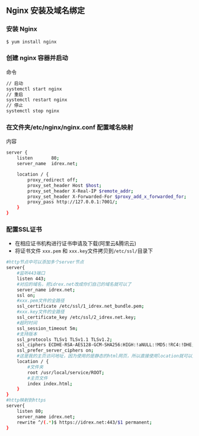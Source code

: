 ## Nginx 安装及域名绑定

### 安装 Nginx

```bash
$ yum install nginx
```

### 创建 nginx 容器并启动

命令

```bash
// 启动
systemctl start nginx
// 重启
systemctl restart nginx
// 停止
systemctl stop nginx
```


### 在文件夹/etc/nginx/nginx.conf 配置域名映射

内容
```bash
server {
    listen       80;
    server_name  idrex.net;

    location / {
        proxy_redirect off;
        proxy_set_header Host $host; 
        proxy_set_header X-Real-IP $remote_addr; 
        proxy_set_header X-Forwarded-For $proxy_add_x_forwarded_for; 
        proxy_pass http://127.0.0.1:7001/;
    }
}
```

### 配置SSL证书

* 在相应证书机构进行证书申请及下载(阿里云&腾讯云)
* 将证书文件 `xxx.pem` 和 `xxx.key`文件拷贝到`/etc/ssl/`目录下

```bash
#http节点中可以添加多个server节点
server{
    #监听443端口
    listen 443;
    #对应的域名，把idrex.net改成你们自己的域名就可以了
    server_name idrex.net;
    ssl on;
    #xxx.pem文件的全路径
    ssl_certificate /etc/ssl/1_idrex.net_bundle.pem;
    #xxx.key文件的全路径
    ssl_certificate_key /etc/ssl/2_idrex.net.key;
    #超时时间
    ssl_session_timeout 5m;
    #支持版本
    ssl_protocols TLSv1 TLSv1.1 TLSv1.2;
    ssl_ciphers ECDHE-RSA-AES128-GCM-SHA256:HIGH:!aNULL:!MD5:!RC4:!DHE;
    ssl_prefer_server_ciphers on;
    #这是我的主页访问地址，因为使用的是静态的html网页，所以直接使用location就可以完成了。
    location / {
        #文件夹
        root /usr/local/service/ROOT;
        #主页文件
        index index.html;
    }
}
#http映射到https
server{
    listen 80;
    server_name idrex.net;
    rewrite ^/(.*)$ https://idrex.net:443/$1 permanent;
}
```